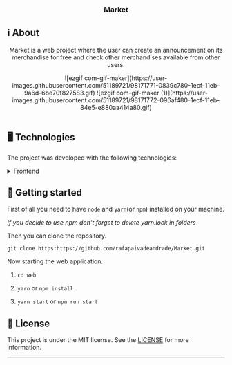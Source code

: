 <h3  align="center">

Market

</h3>


## ℹ️ About

  

<div  align="center">

<p  align="center">

Market is a web project where the user can create an announcement on its merchandise for free and check other merchandises available from other users.

</p>
![ezgif com-gif-maker](https://user-images.githubusercontent.com/51189721/98171771-0839c780-1ecf-11eb-9a6d-6be70f827583.gif)
![ezgif com-gif-maker (1)](https://user-images.githubusercontent.com/51189721/98171772-096af480-1ecf-11eb-84e5-e880aa414a80.gif)


</div>

<br/>

## 🖥 Technologies
  
The project was developed with the following technologies:

  

<details>

<summary>Frontend</summary>

  

- [Axios](https://www.npmjs.com/package/axios)

- [Firebase](https://www.npmjs.com/package/firebase)

- [Firebase/app](https://www.npmjs.com/package/@firebase/app)

- [React](https://pt-br.reactjs.org/)

- [React DOM](https://pt-br.reactjs.org/docs/react-dom.html)

- [React Router Dom](https://reacttraining.com/react-router/web/)

- [Rebase](https://www.npmjs.com/package/re-base)


</details>
  

## 🚀 Getting started

  

First of all you need to have `node` and `yarn`(or `npm`) installed on your machine.

  

_If you decide to use npm don't forget to delete yarn.lock in folders_

  

Then you can clone the repository.

  

`git clone https:https://github.com/rafapaivadeandrade/Market.git`

Now starting the web application.

  

1. `cd web`

2. `yarn` or `npm install`

3. `yarn start` or `npm run start`



## 📝 License

  

This project is under the MIT license. See the [LICENSE]([https://github.com/rafapaivadeandrade/Market/blob/master/LICENSE.md](https://github.com/rafapaivadeandrade/Market/blob/master/LICENSE.md)) for more information.

  

---

